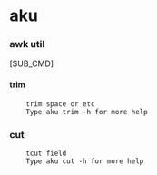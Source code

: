 # aku

### awk util

[SUB_CMD]
#### trim
        trim space or etc
        Type aku trim -h for more help 

### cut
        tcut field
        Type aku cut -h for more help